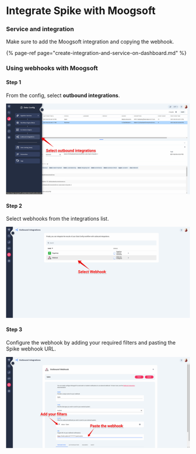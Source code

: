 # Integrate Spike with Moogsoft

### Service and integration <a id="service-and-integration"></a>

Make sure to add the Moogsoft integration and copying the webhook.[  
](https://docs.spike.sh/integrations-guideline/create-integration-and-service-on-dashboard)

{% page-ref page="create-integration-and-service-on-dashboard.md" %}



### Using webhooks with Moogsoft 

#### Step 1

From the config, select **outbound integrations**.

![](../.gitbook/assets/image%20%2852%29.png)



#### Step 2

Select webhooks from the integrations list. 

![](../.gitbook/assets/image%20%2876%29.png)



#### Step 3

Configure the webhook by adding your required filters and pasting the Spike webhook URL.

![](../.gitbook/assets/image%20%2865%29.png)

